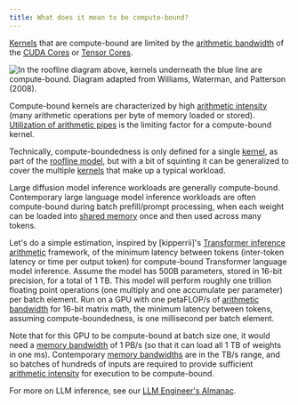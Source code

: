 ```yaml
---
title: What does it mean to be compute-bound?
---
```


[Kernels](/gpu-glossary/device-software/kernel) that are compute-bound are limited by the [arithmetic bandwidth](/gpu-glossary/perf/arithmetic-bandwidth) of the [CUDA Cores](/gpu-glossary/device-hardware/cuda-core) or [Tensor Cores](/gpu-glossary/device-hardware/tensor-core).

![In the [roofline diagram](/gpu-glossary/perf/roofline-model) above, [kernels](/gpu-glossary/device-software/kernel) underneath the blue line are compute-bound. Diagram adapted from [Williams, Waterman, and Patterson (2008)](https://people.eecs.berkeley.edu/~kubitron/cs252/handouts/papers/RooflineVyNoYellow.pdf).](themed-image://roofline-model.svg)

Compute-bound kernels are characterized by high [arithmetic intensity](/gpu-glossary/perf/arithmetic-intensity) (many arithmetic operations per byte of memory loaded or stored). [Utilization of arithmetic pipes](/gpu-glossary/perf/pipe-utilization) is the limiting factor for a compute-bound kernel.

Technically, compute-boundedness is only defined for a single [kernel](/gpu-glossary/device-software/kernel),
as part of the [roofline model](/gpu-glossary/perf/roofline-model),
but with a bit of squinting it can be generalized to cover the multiple [kernels](/gpu-glossary/device-software/kernel)
that make up a typical workload.

Large diffusion model inference workloads are generally compute-bound. Contemporary large language model inference workloads are often compute-bound during batch prefill/prompt processing, when each weight can be loaded into [shared memory](/gpu-glossary/device-software/shared-memory) once and then used across many tokens.

Let's do a simple estimation, inspired by [kipperrii]'s
[Transformer inference arithmetic](https://kipp.ly/transformer-inference-arithmetic) framework,
of the minimum latency between tokens (inter-token latency or time per output token) for compute-bound Transformer language model inference.
Assume the model has 500B parameters, stored in 16-bit precision, for a total of 1 TB.
This model will perform roughly one trillion floating point operations
(one multiply and one accumulate per parameter)
per batch element.
Run on a GPU with one petaFLOP/s of [arithmetic bandwidth](/gpu-glossary/perf/arithmetic-bandwidth) for 16-bit matrix math,
the minimum latency between tokens, assuming compute-boundedness, is one millisecond per batch element.

Note that for this GPU to be compute-bound at batch size one, it would need a
[memory bandwidth](/gpu-glossary/perf/memory-bandwidth) of 1 PB/s
(so that it can load all 1 TB of weights in one ms).
Contemporary [memory bandwidths](/gpu-glossary/perf/memory-bandwidth)
are in the TB/s range, and so batches of hundreds of inputs are required
to provide sufficient [arithmetic intensity](/gpu-glossary/perf/arithmetic-intensity)
for execution to be compute-bound.

For more on LLM inference, see our [LLM Engineer's Almanac](https://modal.com/llm-almanac/summary).
